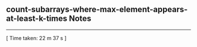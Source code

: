 <h2>count-subarrays-where-max-element-appears-at-least-k-times Notes</h2><hr>[ Time taken: 22 m 37 s ]